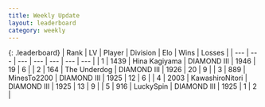 ```yaml
---
title: Weekly Update
layout: leaderboard
category: weekly
---
```


{: .leaderboard}
| Rank | LV | Player | Division | Elo | Wins | Losses |
| --- | --- | --- | --- | --- | --- | --- |
| <span data-change="2">1</span> | 1439 | <span title="ID: 315148">Hina Kagiyama</span> | DIAMOND III | <span data-change="-311">1946</span> | <span data-change="-265">19</span> | <span data-change="-86">6</span> |
| <span data-change="21">2</span> | 164 | <span title="ID: 514789">The Underdog</span> | DIAMOND III | <span data-change="-133">1926</span> | <span data-change="-107">20</span> | <span data-change="-58">9</span> |
| <span data-change="5">3</span> | 889 | <span title="ID: 353063">MinesTo2200</span> | DIAMOND III | <span data-change="-237">1925</span> | <span data-change="-246">12</span> | <span data-change="-95">6</span> |
| <span data-change="1">4</span> | 2003 | <span title="ID: 164871">KawashiroNitori</span> | DIAMOND III | <span data-change="-297">1925</span> | <span data-change="-123">13</span> | <span data-change="-45">9</span> |
| <span data-change="-4">5</span> | 916 | <span title="ID: 498412">LuckySpin</span> | DIAMOND III | <span data-change="-358">1925</span> | <span data-change="-142">1</span> | <span data-change="-41">2</span> |